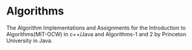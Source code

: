 # Algorithms
The Algorithm Implementations and Assignments for the Introduction to Algorithms(MIT-OCW) in c++/Java and Algorithms-1 and 2 by Princeton University in Java.
